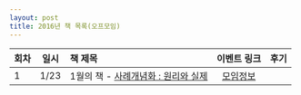 ```yaml
---
layout: post
title: 2016년 책 목록(오프모임)
---
```



| 회차   | 일시   | 책 제목                                   | 이벤트 링크  |              후기                    |
| ----- |:------:| :-------------------------------------|:-------:|:---------------------------------------- |
| 1  | 1/23 | 1월의 책 - [사례개념화 : 원리와 실제](http://www.aladin.co.kr/shop/wproduct.aspx?ItemId=961378) | [모임정보](https://www.facebook.com/events/192631614410955/)  |  |

